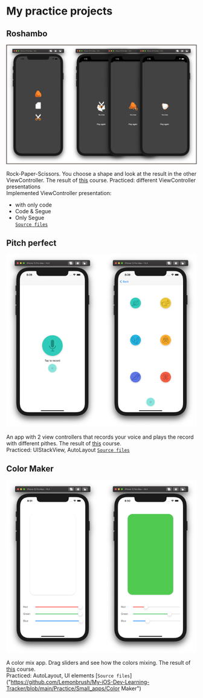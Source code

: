 # My practice projects

## Roshambo
![Image](https://github.com/Lemonbrush/My-iOS-Dev-Learning-Tracker/blob/main/Resources/Images/Other/Roshambo.png)

Rock-Paper-Scissors. You choose a shape and look at the result in the other ViewController. The result of [this](https://classroom.udacity.com/courses/ud788/lessons/3562669194/concepts/36259189560923) course.
Practiced: different ViewController presentations  
Implemented ViewController presentation:  
- with only code
- Code & Segue
- Only Segue  
[`Source files`](https://github.com/Lemonbrush/My-iOS-Dev-Learning-Tracker/blob/main/Practice/Small_apps/Roshambo)

## Pitch perfect
![Image](https://github.com/Lemonbrush/My-iOS-Dev-Learning-Tracker/blob/main/Resources/Images/Other/PitchPerfect.png)

An app with 2 view controllers that records your voice and plays the record with different pithes. The result of [this](https://classroom.udacity.com/courses/ud585) course.  
Practiced: UIStackView, AutoLayout 
[`Source files`](https://github.com/Lemonbrush/My-iOS-Dev-Learning-Tracker/blob/main/Practice/Small_apps/PitchPerfect)

## Color Maker
![Image](https://github.com/Lemonbrush/My-iOS-Dev-Learning-Tracker/blob/main/Resources/Images/Other/Color_Maker.png)

A color mix app. Drag sliders and see how the colors mixing. The result of [this](https://classroom.udacity.com/courses/ud788/lessons/3499758725/concepts/36175187290923) course.  
Practiced: AutoLayout, UI elements
[`Source files`]("https://github.com/Lemonbrush/My-iOS-Dev-Learning-Tracker/blob/main/Practice/Small_apps/Color Maker")

